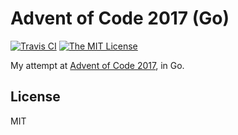 # Advent of Code 2017 (Go)

[![Travis CI](https://img.shields.io/travis/irvinlim/advent-of-code-2017-go.svg?style=flat-square)](https://travis-ci.org/irvinlim/advent-of-code-2017-go) [![The MIT License](https://img.shields.io/badge/license-MIT-orange.svg?style=flat-square)](http://opensource.org/licenses/MIT)

My attempt at [Advent of Code 2017](http://adventofcode.com/2017), in Go.

## License

MIT
